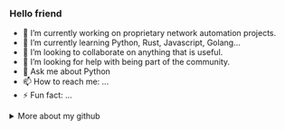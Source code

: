### Hello friend

- 🔭 I’m currently working on proprietary network automation projects.
- 🌱 I’m currently learning Python, Rust, Javascript, Golang...
- 👯 I’m looking to collaborate on anything that is useful.
- 🤔 I’m looking for help with being part of the community.
- 💬 Ask me about Python
- 📫 How to reach me: ...
- ⚡ Fun fact: ...

<details>
<summary> More about my github</summary>

![Top Langs](https://github-readme-stats.vercel.app/api/top-langs/?username=thirteenpylons&layout=compact&title_color=007bff&text_color=e7e7e7&icon_color=007bff&bg_color=171c28)

<a href="">
  <img align="centre" src="https://github-readme-stats.vercel.app/api?username=thirteenpylons&count_private=true&include_all_commits=true&show_icons=true&title_color=007bff&text_color=e7e7e7&icon_color=007bff&bg_color=171c28" />
<a />

![Profile views](https://shields-io-visitor-counter.herokuapp.com/badge?page=octocat.thirteenpylons&labelColor=000000&label=Profile_Views&logo=GitHub&logoColor=white&color=007bff&style=for-the-badge)

</details>